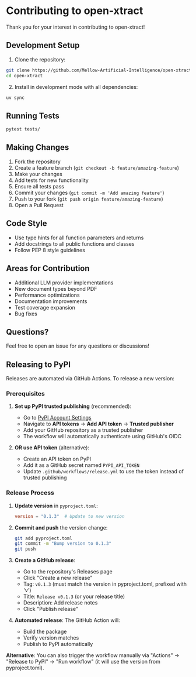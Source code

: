 # Contributing to open-xtract

Thank you for your interest in contributing to open-xtract!

## Development Setup

1. Clone the repository:
```bash
git clone https://github.com/Mellow-Artificial-Intelligence/open-xtract.git
cd open-xtract
```

2. Install in development mode with all dependencies:
```bash
uv sync
```

## Running Tests

```bash
pytest tests/
```

## Making Changes

1. Fork the repository
2. Create a feature branch (`git checkout -b feature/amazing-feature`)
3. Make your changes
4. Add tests for new functionality
5. Ensure all tests pass
6. Commit your changes (`git commit -m 'Add amazing feature'`)
7. Push to your fork (`git push origin feature/amazing-feature`)
8. Open a Pull Request

## Code Style

- Use type hints for all function parameters and returns
- Add docstrings to all public functions and classes
- Follow PEP 8 style guidelines

## Areas for Contribution

- Additional LLM provider implementations
- New document types beyond PDF
- Performance optimizations
- Documentation improvements
- Test coverage expansion
- Bug fixes

## Questions?

Feel free to open an issue for any questions or discussions!

## Releasing to PyPI

Releases are automated via GitHub Actions. To release a new version:

### Prerequisites

1. **Set up PyPI trusted publishing** (recommended):
   - Go to [PyPI Account Settings](https://pypi.org/manage/account/)
   - Navigate to **API tokens** → **Add API token** → **Trusted publisher**
   - Add your GitHub repository as a trusted publisher
   - The workflow will automatically authenticate using GitHub's OIDC

2. **OR use API token** (alternative):
   - Create an API token on PyPI
   - Add it as a GitHub secret named `PYPI_API_TOKEN`
   - Update `.github/workflows/release.yml` to use the token instead of trusted publishing

### Release Process

1. **Update version** in `pyproject.toml`:
   ```toml
   version = "0.1.3"  # Update to new version
   ```

2. **Commit and push** the version change:
   ```bash
   git add pyproject.toml
   git commit -m "Bump version to 0.1.3"
   git push
   ```

3. **Create a GitHub release**:
   - Go to the repository's Releases page
   - Click "Create a new release"
   - Tag: `v0.1.3` (must match the version in pyproject.toml, prefixed with 'v')
   - Title: `Release v0.1.3` (or your release title)
   - Description: Add release notes
   - Click "Publish release"

4. **Automated release**: The GitHub Action will:
   - Build the package
   - Verify version matches
   - Publish to PyPI automatically

**Alternative**: You can also trigger the workflow manually via "Actions" → "Release to PyPI" → "Run workflow" (it will use the version from pyproject.toml).

